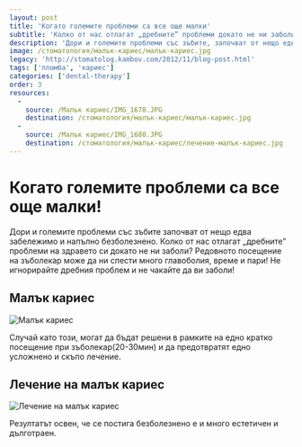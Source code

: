 ```yaml
---
layout: post
title: 'Когато големите проблеми са все още малки'
subtitle: 'Колко от нас отлагат „дребните” проблеми докато не ни заболи?'
description: 'Дори и големите проблеми със зъбите, започват от нещо едва забележимо и напълно безболезнено. Колко от нас отлагат „дребните” проблеми на здравето си докато не ги заболи? Редовното посещение на зъболекар може да ни спести много главоболия, време и пари! Не игнорирайте дребния проблем и не чакайте да ви заболи! '
image: /стоматология/малък-кариес/малък-кариес.jpg
legacy: 'http://stomatolog.kambov.com/2012/11/blog-post.html'
tags: ['пломба', 'кариес']
categories: ['dental-therapy']
order: 3
resources:
  -
    source: /Малък кариес/IMG_1678.JPG
    destination: /стоматология/малък-кариес/малък-кариес.jpg
  -
    source: /Малък кариес/IMG_1680.JPG
    destination: /стоматология/малък-кариес/лечение-малък-кариес.jpg   
---
```

# Когато големите проблеми са все още малки!

Дори и големите проблеми със зъбите започват от нещо едва забележимо и напълно безболезнено. Колко от нас отлагат „дребните” проблеми на здравето си докато не ни заболи? Редовното посещение на зъболекар може да ни спести много главоболия, време и пари! Не игнорирайте дребния проблем и не чакайте да ви заболи!

## Малък кариес
![Малък кариес](малък-кариес/малък-кариес.jpg)

Случай като този, могат да бъдат решени в рамките на едно кратко посещение при зъболекар(20-30мин) и да предотвратят едно усложнено и скъпо лечение.

## Лечение на малък кариес
![Лечение на малък кариес](малък-кариес/лечение-малък-кариес.jpg)

Резултатът освен, че се постига безболезнено е и много естетичен и дълготраен.
